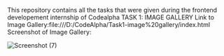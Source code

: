 This repository contains all the tasks that were given during the frontend developement internship of Codealpha
TASK 1: IMAGE GALLERY
Link to Image Gallery:file:///D:/CodeAlpha/Task1-image%20gallery/index.html
Screenshot of Image Gallery:

![Screenshot (7)](https://github.com/YaraTaerek/CodeAlpha/assets/143434096/3f22ff9e-5247-4554-b06b-29744af3283c)
